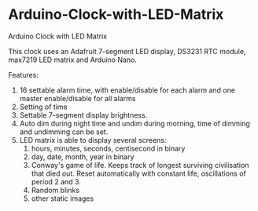 # Arduino-Clock-with-LED-Matrix
Arduino Clock with LED Matrix

This clock uses an Adafruit 7-segment LED display, DS3231 RTC module, max7219 LED matrix and Arduino Nano.

Features:
1) 16 settable alarm time, with enable/disable for each alarm and one master enable/disable for all alarms
2) Setting of time
3) Settable 7-segment display brightness.
4) Auto dim during night time and undim during morning, time of dimming and undimming can be set.
5) LED matrix is able to display several screens:
      1) hours, minutes, seconds, centisecond in binary
      2) day, date, month, year in binary
      3) Conway's game of life. Keeps track of longest surviving civilisation that died out. Reset automatically with constant life, oscillations of period 2 and 3.
      4) Random blinks
      5) other static images



